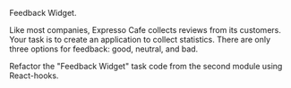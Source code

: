 Feedback Widget.

Like most companies, Expresso Cafe collects reviews from its customers. Your task is to create an application to collect statistics. There are only three options for feedback: good, neutral, and bad.

Refactor the "Feedback Widget" task code from the second module using React-hooks.